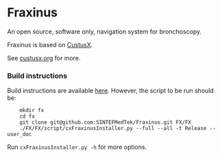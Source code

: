 # Fraxinus
An open source, software only, navigation system for bronchoscopy.

Fraxinus is based on [CustusX](https://github.com/SINTEFMedtek/CustusX).

See [custusx.org](https://www.custusx.org/index.php/applications/fraxinus) for more.

### Build instructions

Build instructions are available [here](https://www.custusx.org/uploads/fraxinus/developer_doc/nightly/build_instructions.html).
However, the script to be run should be:

        mkdir fx
        cd fx 
        git clone git@github.com:SINTEFMedTek/Fraxinus.git FX/FX 
        ./FX/FX/script/cxFraxinusInstaller.py --full --all -t Release --user_doc

Run `cxFraxinusInstaller.py -h` for more options.
